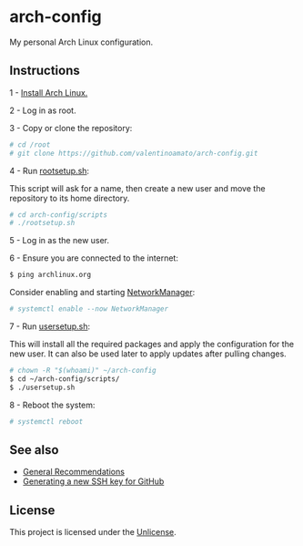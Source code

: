 # arch-config
My personal Arch Linux configuration.

## Instructions
1 - [Install Arch Linux.](https://wiki.archlinux.org/title/Installation_guide)

2 - Log in as root.

3 - Copy or clone the repository:
```bash
# cd /root 
# git clone https://github.com/valentinoamato/arch-config.git
```
4 - Run [rootsetup.sh](./scripts/rootsetup.sh):

This script will ask for a name, then create a new user and move the repository to its home directory.
```bash
# cd arch-config/scripts
# ./rootsetup.sh
```
5 - Log in as the new user.

6 - Ensure you are connected to the internet:
```bash
$ ping archlinux.org
```

Consider enabling and starting [NetworkManager](https://wiki.archlinux.org/title/NetworkManager):
```bash
# systemctl enable --now NetworkManager
```
7 - Run [usersetup.sh](./scripts/usersetup.sh):

This will install all the required packages and apply the configuration for the new user.
It can also be used later to apply updates after pulling changes.
```bash
# chown -R "$(whoami)" ~/arch-config
$ cd ~/arch-config/scripts/
$ ./usersetup.sh
```
8 - Reboot the system:
```bash
# systemctl reboot
```

## See also
- [General Recommendations](https://wiki.archlinux.org/title/General_recommendations)
- [Generating a new SSH key for GitHub](https://docs.github.com/en/authentication/connecting-to-github-with-ssh/generating-a-new-ssh-key-and-adding-it-to-the-ssh-agent)

    
## License

This project is licensed under the [Unlicense](./LICENSE).
